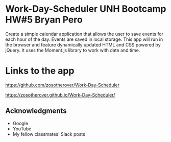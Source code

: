 # Work-Day-Scheduler UNH Bootcamp HW#5 Bryan Pero

Create a simple calendar application that allows the user to save events for each hour of the day. Events are saved in local storage. This app will run in the browser and feature dynamically updated HTML and CSS powered by jQuery.
It uses the Moment.js library to work with date and time.

# Links to the app

https://github.com/zosotherover/Work-Day-Scheduler

https://zosotherover.github.io/Work-Day-Scheduler/

## Acknowledgments

- Google
- YouTube
- My fellow classmates' Slack posts
